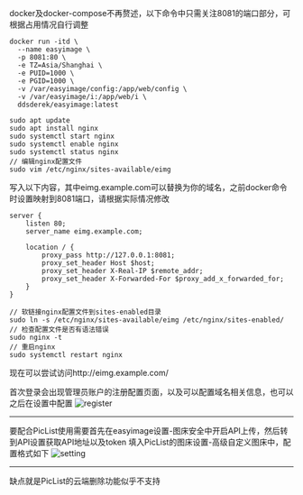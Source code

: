 docker及docker-compose不再赘述，以下命令中只需关注8081的端口部分，可根据占用情况自行调整
```
docker run -itd \
  --name easyimage \
  -p 8081:80 \
  -e TZ=Asia/Shanghai \
  -e PUID=1000 \
  -e PGID=1000 \
  -v /var/easyimage/config:/app/web/config \
  -v /var/easyimage/i:/app/web/i \
  ddsderek/easyimage:latest
```

```
sudo apt update
sudo apt install nginx
sudo systemctl start nginx
sudo systemctl enable nginx
sudo systemctl status nginx
// 编辑nginx配置文件
sudo vim /etc/nginx/sites-available/eimg
```
写入以下内容，其中eimg.example.com可以替换为你的域名，之前docker命令时设置映射到8081端口，请根据实际情况修改
```
server {
    listen 80;
    server_name eimg.example.com;

    location / {
        proxy_pass http://127.0.0.1:8081;
        proxy_set_header Host $host;
        proxy_set_header X-Real-IP $remote_addr;
        proxy_set_header X-Forwarded-For $proxy_add_x_forwarded_for;
    }
}
```

```
// 软链接nginx配置文件到sites-enabled目录
sudo ln -s /etc/nginx/sites-available/eimg /etc/nginx/sites-enabled/
// 检查配置文件是否有语法错误
sudo nginx -t
// 重启nginx
sudo systemctl restart nginx
```
现在可以尝试访问http://eimg.example.com/

首次登录会出现管理员账户的注册配置页面，以及可以配置域名相关信息，也可以之后在设置中配置
![register](https://eimg.flartiny.cloudns.ch/i/2024/11/28/x4lsbv-0.png)

---
要配合PicList使用需要首先在easyimage设置-图床安全中开启API上传，然后转到API设置获取API地址以及token
填入PicList的图床设置-高级自定义图床中，配置格式如下
![setting](https://eimg.flartiny.cloudns.ch/i/2024/11/28/x9w77u-0.png)

---
缺点就是PicList的云端删除功能似乎不支持